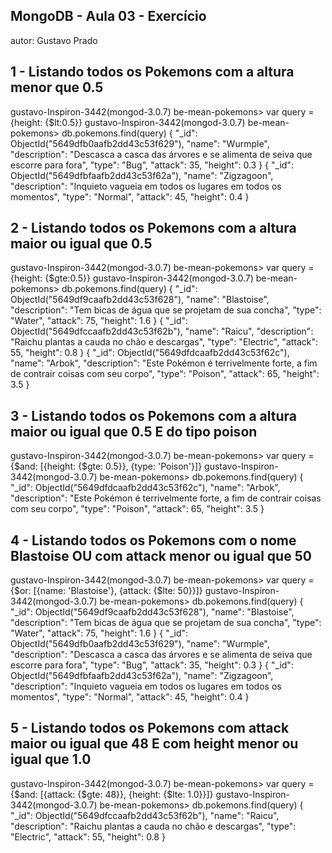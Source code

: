 ## MongoDB - Aula 03 - Exercício
autor: Gustavo Prado

## 1 - Listando todos os Pokemons com a altura menor que 0.5

gustavo-Inspiron-3442(mongod-3.0.7) be-mean-pokemons> var query = {height: {$lt:0.5}}
gustavo-Inspiron-3442(mongod-3.0.7) be-mean-pokemons> db.pokemons.find(query)
{
  "_id": ObjectId("5649dfb0aafb2dd43c53f629"),
  "name": "Wurmple",
  "description": "Descasca a casca das árvores e se alimenta de seiva que escorre para fora",
  "type": "Bug",
  "attack": 35,
  "height": 0.3
}
{
  "_id": ObjectId("5649dfbfaafb2dd43c53f62a"),
  "name": "Zigzagoon",
  "description": "Inquieto vagueia em todos os lugares em todos os momentos",
  "type": "Normal",
  "attack": 45,
  "height": 0.4
}



## 2 - Listando todos os Pokemons com a altura maior ou igual que 0.5

gustavo-Inspiron-3442(mongod-3.0.7) be-mean-pokemons> var query = {height: {$gte:0.5}}
gustavo-Inspiron-3442(mongod-3.0.7) be-mean-pokemons> db.pokemons.find(query)
{
  "_id": ObjectId("5649df9caafb2dd43c53f628"),
  "name": "Blastoise",
  "description": "Tem bicas de água que se projetam de sua concha",
  "type": "Water",
  "attack": 75,
  "height": 1.6
}
{
  "_id": ObjectId("5649dfccaafb2dd43c53f62b"),
  "name": "Raicu",
  "description": "Raichu plantas a cauda no chão e descargas",
  "type": "Electric",
  "attack": 55,
  "height": 0.8
}
{
  "_id": ObjectId("5649dfdcaafb2dd43c53f62c"),
  "name": "Arbok",
  "description": "Este Pokémon é terrivelmente forte, a fim de contrair coisas com seu corpo",
  "type": "Poison",
  "attack": 65,
  "height": 3.5
}



## 3 - Listando todos os Pokemons com a altura maior ou igual que 0.5 E do tipo poison

gustavo-Inspiron-3442(mongod-3.0.7) be-mean-pokemons> var query = {$and: [{height: {$gte: 0.5}}, {type: 'Poison'}]}
gustavo-Inspiron-3442(mongod-3.0.7) be-mean-pokemons> db.pokemons.find(query)
{
  "_id": ObjectId("5649dfdcaafb2dd43c53f62c"),
  "name": "Arbok",
  "description": "Este Pokémon é terrivelmente forte, a fim de contrair coisas com seu corpo",
  "type": "Poison",
  "attack": 65,
  "height": 3.5
}

## 4 - Listando todos os Pokemons com o nome Blastoise OU com attack menor ou igual que 50

gustavo-Inspiron-3442(mongod-3.0.7) be-mean-pokemons> var query = {$or: [{name: 'Blastoise'}, {attack: {$lte: 50}}]}
gustavo-Inspiron-3442(mongod-3.0.7) be-mean-pokemons> db.pokemons.find(query)
{
  "_id": ObjectId("5649df9caafb2dd43c53f628"),
  "name": "Blastoise",
  "description": "Tem bicas de água que se projetam de sua concha",
  "type": "Water",
  "attack": 75,
  "height": 1.6
}
{
  "_id": ObjectId("5649dfb0aafb2dd43c53f629"),
  "name": "Wurmple",
  "description": "Descasca a casca das árvores e se alimenta de seiva que escorre para fora",
  "type": "Bug",
  "attack": 35,
  "height": 0.3
}
{
  "_id": ObjectId("5649dfbfaafb2dd43c53f62a"),
  "name": "Zigzagoon",
  "description": "Inquieto vagueia em todos os lugares em todos os momentos",
  "type": "Normal",
  "attack": 45,
  "height": 0.4
}

## 5 - Listando todos os Pokemons com attack maior ou igual que 48 E com height menor ou igual que 1.0

gustavo-Inspiron-3442(mongod-3.0.7) be-mean-pokemons> var query = {$and: [{attack: {$gte: 48}}, {height: {$lte: 1.0}}]}
gustavo-Inspiron-3442(mongod-3.0.7) be-mean-pokemons> db.pokemons.find(query)
{
  "_id": ObjectId("5649dfccaafb2dd43c53f62b"),
  "name": "Raicu",
  "description": "Raichu plantas a cauda no chão e descargas",
  "type": "Electric",
  "attack": 55,
  "height": 0.8
}
